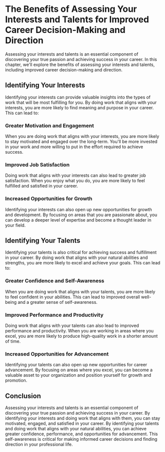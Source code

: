 The Benefits of Assessing Your Interests and Talents for Improved Career Decision-Making and Direction
=======================================================================================================================================================

Assessing your interests and talents is an essential component of discovering your true passion and achieving success in your career. In this chapter, we'll explore the benefits of assessing your interests and talents, including improved career decision-making and direction.

Identifying Your Interests
--------------------------

Identifying your interests can provide valuable insights into the types of work that will be most fulfilling for you. By doing work that aligns with your interests, you are more likely to find meaning and purpose in your career. This can lead to:

### Greater Motivation and Engagement

When you are doing work that aligns with your interests, you are more likely to stay motivated and engaged over the long-term. You'll be more invested in your work and more willing to put in the effort required to achieve success.

### Improved Job Satisfaction

Doing work that aligns with your interests can also lead to greater job satisfaction. When you enjoy what you do, you are more likely to feel fulfilled and satisfied in your career.

### Increased Opportunities for Growth

Identifying your interests can also open up new opportunities for growth and development. By focusing on areas that you are passionate about, you can develop a deeper level of expertise and become a thought leader in your field.

Identifying Your Talents
------------------------

Identifying your talents is also critical for achieving success and fulfillment in your career. By doing work that aligns with your natural abilities and strengths, you are more likely to excel and achieve your goals. This can lead to:

### Greater Confidence and Self-Awareness

When you are doing work that aligns with your talents, you are more likely to feel confident in your abilities. This can lead to improved overall well-being and a greater sense of self-awareness.

### Improved Performance and Productivity

Doing work that aligns with your talents can also lead to improved performance and productivity. When you are working in areas where you excel, you are more likely to produce high-quality work in a shorter amount of time.

### Increased Opportunities for Advancement

Identifying your talents can also open up new opportunities for career advancement. By focusing on areas where you excel, you can become a valuable asset to your organization and position yourself for growth and promotion.

Conclusion
----------

Assessing your interests and talents is an essential component of discovering your true passion and achieving success in your career. By identifying your interests and doing work that aligns with them, you can stay motivated, engaged, and satisfied in your career. By identifying your talents and doing work that aligns with your natural abilities, you can achieve greater confidence, performance, and opportunities for advancement. This self-awareness is critical for making informed career decisions and finding direction in your professional life.
